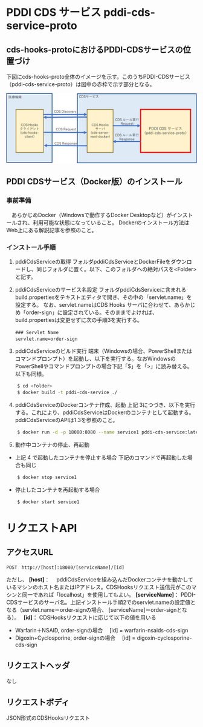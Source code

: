 # PDDI CDS サービス pddi-cds-service-proto
## cds-hooks-protoにおけるPDDI-CDSサービスの位置づけ
下図にcds-hooks-proto全体のイメージを示す。このうちPDDI-CDSサービス（pddi-cds-service-proto）は図中の赤枠で示す部分となる。

![pddiCdsServiceInCdsHooksProto.png](./docs/imgs/pddiCdsServiceInCdsHooksProto.png)

## PDDI CDSサービス（Docker版）のインストール

### 事前準備
　あらかじめDocker（Windowsで動作するDocker Desktopなど）がインストールされ、利用可能な状態になっていること。
Dockerのインストール方法はWeb上にある解説記事を参照のこと。

### インストール手順

1. pddiCdsServiceの取得
フォルダpddiCdsServiceとDockerFileをダウンロードし、同じフォルダに置く。以下、このフォルダへの絶対パスを\<Folder>と記す。

2. pddiCdsServiceのサービス名設定
フォルダpddiCdsServiceに含まれるbuild.propertiesをテキストエディタで開き、その中の「servlet.name」を設定する。
なお、servlet.nameはCDS Hooks サーバに合わせて、あらかじめ「order-sign」に設定されている。そのままでよければ、build.propertiesは変更せずに次の手順3を実行する。
~~~
　　### Servlet Name
　　servlet.name=order-sign
~~~

3. pddiCdsServiceのビルド実行
端末（Windowsの場合、PowerShellまたはコマンドプロンプト）を起動し、以下を実行する。なおWindowsのPowerShellやコマンドプロンプトの場合下記「$」を「>」に読み替える。以下も同様。
~~~bash
	$ cd <Folder>
	$ docker build -t pddi-cds-service ./
~~~

4. pddiCdsServiceのDockerコンテナ作成、起動
上記 3につづき、以下を実行する。これにより、pddiCdsServiceはDockerのコンテナとして起動する。pddiCdsServiceのAPIは1.3を参照のこと。
~~~bash
	$ docker run -d -p 18080:8080 --name service1 pddi-cds-service:latest
~~~


5. 動作中コンテナの停止、再起動
- 上記 4 で起動したコンテナを停止する場合
下記のコマンドで再起動した場合も同じ
~~~bash
	$ docker stop service1
~~~
- 停止したコンテナを再起動する場合
~~~bash
	$ docker start service1 
~~~


# リクエストAPI
## アクセスURL
~~~text
POST　http://[host]:18080/[serviceName]/[id]
~~~
ただし、
**[host]**：
　pddiCdsServiceを組み込んだDockerコンテナを動かしているマシンのホスト名またはIPアドレス。CDSHooksリクエスト送信元がこのマシンと同一であれば「localhost」を使用してもよい。
**[serviceName]**：
PDDI-CDSサービスのサーバ名。上記インストール手順2でのservlet.nameの設定値となる（servlet.name＝order-signの場合、 [serviceName]＝order-signとなる）。　
**[id]**：
CDSHooksリクエストに応じて以下の値を用いる
- Warfarin＋NSAID, order-signの場合
　[id] = warfarin-nsaids-cds-sign
- Digoxin+Cyclosporine, order-signの場合
　[id] = digoxin-cyclosporine-cds-sign

## リクエストヘッダ
なし
## リクエストボディ
JSON形式のCDSHooksリクエスト

